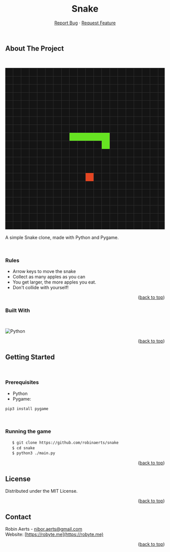<div align="center">

<h1>Snake</h1>

<div>
    <a href="https://github.com/robinaerts/snake/issues">Report Bug</a>
    ·
    <a href="https://github.com/robinaerts/snake/issues">Request Feature</a>
  </p>
</div>
</div>
<br/>


<!-- ABOUT THE PROJECT -->

## About The Project
<br/>

![Preview][preview]

A simple Snake clone, made with Python and Pygame.

<br/>

### Rules

- Arrow keys to move the snake
- Collect as many apples as you can
- You get larger, the more apples you eat.
- Don't collide with yourself!


<p align="right">(<a href="#top">back to top</a>)</p>

### Built With

<br/>

![Python](https://img.shields.io/badge/python-3670A0?style=for-the-badge&logo=python&logoColor=ffdd54)


<p align="right">(<a href="#top">back to top</a>)</p>

<!-- GETTING STARTED -->

## Getting Started

<br/>

### Prerequisites

- Python
- Pygame:

```sh
pip3 install pygame
```

<br/>

### Running the game

```sh
   $ git clone https://github.com/robinaerts/snake
   $ cd snake
   $ python3 ./main.py
```




<p align="right">(<a href="#top">back to top</a>)</p>


<!-- LICENSE -->

## License

Distributed under the MIT License.

<p align="right">(<a href="#top">back to top</a>)</p>

<!-- CONTACT -->

## Contact

Robin Aerts - nibor.aerts@gmail.com<br>
Website: [https://robyte.me](https://robyte.me)


<p align="right">(<a href="#top">back to top</a>)</p>


[preview]: ./preview.png
